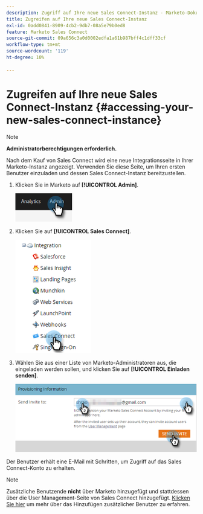 ```yaml
---
description: Zugriff auf Ihre neue Sales Connect-Instanz - Marketo-Dokumente - Produktdokumentation
title: Zugreifen auf Ihre neue Sales Connect-Instanz
exl-id: 0add0841-8909-4cb2-9db7-08a5e79b0ed8
feature: Marketo Sales Connect
source-git-commit: 09a656c3a0d0002edfa1a61b987bff4c1dff33cf
workflow-type: tm+mt
source-wordcount: '119'
ht-degree: 10%

---
```


# Zugreifen auf Ihre neue Sales Connect-Instanz {#accessing-your-new-sales-connect-instance}

>[!NOTE]
>
>**Administratorberechtigungen erforderlich.**

Nach dem Kauf von Sales Connect wird eine neue Integrationsseite in Ihrer Marketo-Instanz angezeigt. Verwenden Sie diese Seite, um Ihren ersten Benutzer einzuladen und dessen Sales Connect-Instanz bereitzustellen.

1. Klicken Sie in Marketo auf **[!UICONTROL Admin]**.

   ![](assets/accessing-your-new-sales-connect-instance-1.png)

1. Klicken Sie auf **[!UICONTROL Sales Connect]**.

   ![](assets/accessing-your-new-sales-connect-instance-2.png)

1. Wählen Sie aus einer Liste von Marketo-Administratoren aus, die eingeladen werden sollen, und klicken Sie auf **[!UICONTROL Einladen senden]**.

   ![](assets/accessing-your-new-sales-connect-instance-3.png)

Der Benutzer erhält eine E-Mail mit Schritten, um Zugriff auf das Sales Connect-Konto zu erhalten.

>[!NOTE]
>
>Zusätzliche Benutzende **nicht** über Marketo hinzugefügt und stattdessen über die User Management-Seite von Sales Connect hinzugefügt. [Klicken Sie hier](/help/marketo/product-docs/marketo-sales-connect/admin/invite-users.md) um mehr über das Hinzufügen zusätzlicher Benutzer zu erfahren.

